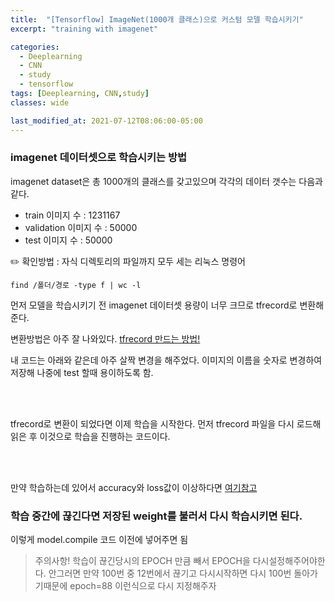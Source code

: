 ```yaml
---
title:  "[Tensorflow] ImageNet(1000개 클래스)으로 커스텀 모델 학습시키기"
excerpt: "training with imagenet"

categories:
  - Deeplearning
  - CNN
  - study
  - tensorflow
tags: [Deeplearning, CNN,study]
classes: wide

last_modified_at: 2021-07-12T08:06:00-05:00
---
```


### imagenet 데이터셋으로 학습시키는 방법

imagenet dataset은 총 1000개의 클래스를 갖고있으며 각각의 데이터 갯수는 다음과 같다.

- train 이미지 수 : 1231167
- validation 이미지 수 : 50000
- test 이미지 수 : 50000

✏️ 확인방법 : 자식 디렉토리의 파일까지 모두 세는 리눅스 명령어 

`find /폴더/경로 -type f | wc -l`

먼저 모델을 학습시키기 전 imagenet 데이터셋 용량이 너무 크므로 tfrecord로 변환해준다. 

변환방법은 아주 잘 나와있다. [tfrecord 만드는 방법!](https://www.tensorflow.org/tutorials/load_data/tfrecord)

내 코드는 아래와 같은데 아주 살짝 변경을 해주었다. 이미지의 이름을 숫자로 변경하여 저장해 나중에 test 할때 용이하도록 함.

<br>
<script src="https://gist.github.com/chaelin0722/569151e16b089225ce8a7e2f84250d53.js"></script>
<br>

tfrecord로 변환이 되었다면 이제 학습을 시작한다. 먼저 tfrecord 파일을 다시 로드해 읽은 후 이것으로 학습을 진행하는 코드이다.

<br>
<script src="https://gist.github.com/chaelin0722/6c547bad64068a030c1aaac806443c88.js"></script>
<br>

만약 학습하는데 있어서 accuracy와 loss값이 이상하다면 [여기참고](https://chaelin0722.github.io/deeplearning/cnn/study/accuracy&loss_error/)

### 학습 중간에 끊긴다면 저장된 weight를 불러서 다시 학습시키면 된다.

이렇게 model.compile 코드 이전에 넣어주면 됨

<script src="https://gist.github.com/chaelin0722/161e4998c1d330f5ef85a8d5d80515c0.js"></script>

> 주의사항!
> 학습이 끊긴당시의 EPOCH 만큼 빼서 EPOCH을 다시설정해주어야한다. 안그러면 만약 100번 중 12번에서 끊기고 다시시작하면 다시 100번 돌아가기때문에 epoch=88 이런식으로 다시 지정해주자
